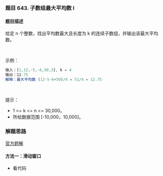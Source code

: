 ### 题目 643. 子数组最大平均数 I
#### 题目描述
给定 n 个整数，找出平均数最大且长度为 k 的连续子数组，并输出该最大平均数。

 

示例：

```js
输入：[1,12,-5,-6,50,3], k = 4
输出：12.75
解释：最大平均数 (12-5-6+50)/4 = 51/4 = 12.75
```
 

提示：

- 1 <= k <= n <= 30,000。
- 所给数据范围 [-10,000，10,000]。

### 解题思路
[官方题解](https://leetcode-cn.com/problems/maximum-average-subarray-i/solution/zi-shu-zu-zui-da-ping-jun-shu-i-by-leetc-us1k/)
#### 方法一：滑动窗口
- 看代码